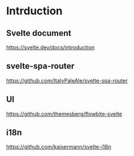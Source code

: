 # Intrduction

## Svelte document

<https://svelte.dev/docs/introduction>

## svelte-spa-router

<https://github.com/ItalyPaleAle/svelte-spa-router>

## UI

<https://github.com/themesberg/flowbite-svelte>

## i18n

<https://github.com/kaisermann/svelte-i18n>
